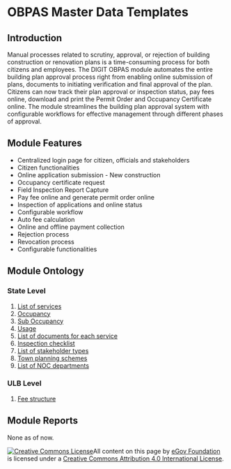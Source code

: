 # OBPAS Master Data Templates

## Introduction

Manual processes related to scrutiny, approval, or rejection of building construction or renovation plans is a time-consuming process for both citizens and employees. The DIGIT OBPAS module automates the entire building plan approval process right from enabling online submission of plans, documents to initiating verification and final approval of the plan. Citizens can now track their plan approval or inspection status, pay fees online, download and print the Permit Order and Occupancy Certificate online. The module streamlines the building plan approval system with configurable workflows for effective management through different phases of approval.

## Module Features

* Centralized login page for citizen, officials and stakeholders
* Citizen functionalities
* Online application submission - New construction
* Occupancy certificate request
* Field Inspection Report Capture
* Pay fee online and generate permit order online
* Inspection of applications and online status
* Configurable workflow
* Auto fee calculation
* Online and offline payment collection
* Rejection process
* Revocation process
* Configurable functionalities

## Module Ontology

### State Level

1. [List of services](list-of-services.md)
2. [Occupancy](building-occupancy.md)
3. [Sub Occupancy](building-sub-occupancy.md)
4. [Usage](building-usage.md)
5. [List of documents for each service](service-wise-documents.md)
6. [Inspection checklist](inspection-checklist.md)
7. [List of stakeholder types](stakeholders-type.md)
8. [Town planning schemes](town-planning-schemes.md)
9. [List of NOC departments](noc-departments.md)

### ULB Level

1. [Fee structure](fee-structure.md)

## Module Reports

None as of now.



 [![Creative Commons License](https://i.creativecommons.org/l/by/4.0/80x15.png)](http://creativecommons.org/licenses/by/4.0/)All content on this page by [eGov Foundation ](https://egov.org.in/)is licensed under a [Creative Commons Attribution 4.0 International License](http://creativecommons.org/licenses/by/4.0/).

